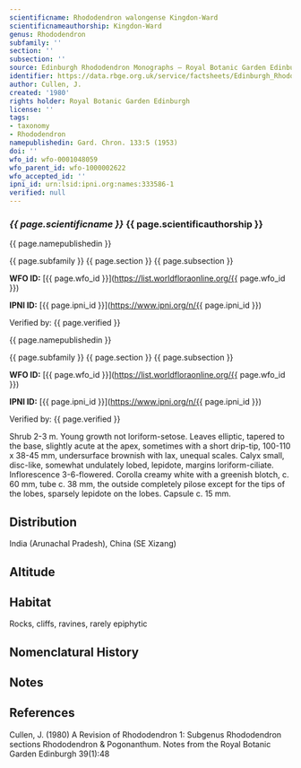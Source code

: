 ```yaml
---
scientificname: Rhododendron walongense Kingdon-Ward
scientificnameauthorship: Kingdon-Ward
genus: Rhododendron
subfamily: ''
section: ''
subsection: ''
source: Edinburgh Rhododendron Monographs – Royal Botanic Garden Edinburgh
identifier: https://data.rbge.org.uk/service/factsheets/Edinburgh_Rhododendron_Monographs.xhtml
author: Cullen, J.
created: '1980'
rights holder: Royal Botanic Garden Edinburgh
license: ''
tags:
- taxonomy
- Rhododendron
namepublishedin: Gard. Chron. 133:5 (1953)
doi: ''
wfo_id: wfo-0001048059
wfo_parent_id: wfo-1000002622
wfo_accepted_id: ''
ipni_id: urn:lsid:ipni.org:names:333586-1
verified: null
---
```

### _{{ page.scientificname }}_ {{ page.scientificauthorship }}
 {{ page.namepublishedin }}

{{ page.subfamily }} {{ page.section }} {{ page.subsection }}

**WFO ID:** [{{ page.wfo_id }}](https://list.worldfloraonline.org/{{ page.wfo_id }})

**IPNI ID:** [{{ page.ipni_id }}](https://www.ipni.org/n/{{ page.ipni_id }})

Verified by: {{ page.verified }}

 {{ page.namepublishedin }}

{{ page.subfamily }} {{ page.section }} {{ page.subsection }}

**WFO ID:** [{{ page.wfo_id }}](https://list.worldfloraonline.org/{{ page.wfo_id }})

**IPNI ID:** [{{ page.ipni_id }}](https://www.ipni.org/n/{{ page.ipni_id }})

Verified by: {{ page.verified }}



Shrub 2-3 m. Young growth not loriform-setose. Leaves elliptic, tapered to the base, slightly acute at the apex, sometimes with a short drip-tip, 100-110 x 38-45 mm, undersurface brownish with lax, unequal scales. Calyx small, disc-like, somewhat undulately lobed, lepidote, margins loriform-ciliate. Inflorescence 3-6-flowered. Corolla creamy white with a greenish blotch, c. 60 mm, tube c. 38 mm, the outside completely pilose except for the tips of the lobes, sparsely lepidote on the lobes. Capsule c. 15 mm.

## Distribution
India (Arunachal Pradesh), China (SE Xizang)

## Altitude


## Habitat
Rocks, cliffs, ravines, rarely epiphytic

## Nomenclatural History

                       
## Notes


## References

Cullen, J. (1980) A Revision of Rhododendron 1: Subgenus Rhododendron sections Rhododendron & Pogonanthum. Notes from the Royal Botanic Garden Edinburgh 39(1):48
